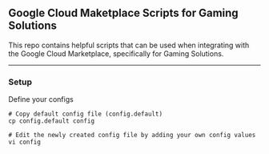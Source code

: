 ## Google Cloud Maketplace Scripts for Gaming Solutions

This repo contains helpful scripts that can be used when integrating with the Google Cloud Marketplace, specifically for Gaming Solutions.

---

### Setup

Define your configs

```
# Copy default config file (config.default)
cp config.default config

# Edit the newly created config file by adding your own config values
vi config
```

